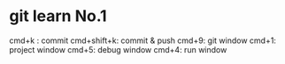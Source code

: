 # git learn No.1

cmd+k : commit
cmd+shift+k: commit & push
cmd+9: git window
cmd+1: project window
cmd+5: debug window
cmd+4: run window